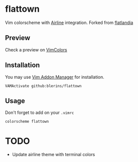 # flattown

Vim colorscheme with [Airline](https://github.com/bling/vim-airline) integration. Forked from [flatlandia](https://github.com/jordwalke/flatlandia)

## Preview

Check a preview on [VimColors](http://vimcolors.com/178/flattown/dark)

## Installation

You may use [Vim Addon Manager](https://github.com/MarcWeber/vim-addon-manager) for installation.

    VAMActivate github:blerins/flattown

## Usage

Don't forget to add on your `.vimrc`

    colorscheme flattown

# TODO

* Update airline theme with terminal colors
